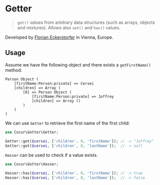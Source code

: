 Getter
======

> `get()` values from arbitrary data structures (such as arrays, objects and mixtures). Allows also `set()` and
 `has()` values.
 
Developed by [Florian Eckerstorfer](https://florian.ec) in Vienna, Europe.

Usage
-----

Assume we have the following object and there exists a `getFirstName()` method.

```
Person Object (
    [firstName:Person:private] => Cersei
    [children] => Array (
        [0] => Person Object (
            [firstName:Person:private] => Joffrey
            [children] => Array ()
        )
    )
)
```

We can use `Getter` to retrieve the first name of the first child:

```php
use Cocur\Getter\Getter;

Getter::get($cersei, ['children', 0, 'firstName']); // -> "Joffrey"
Getter::get($cersei, ['children', 0, 'lastName']);  // -> null
```

`Hasser` can be used to check if a value exists.

```php
use Cocur\Getter\Hasser;

Hasser::has($cersei, ['children', 0, 'firstName']); // -> true
Hasser::has($cersei, ['children', 0, 'lastName']);  // -> false
```
